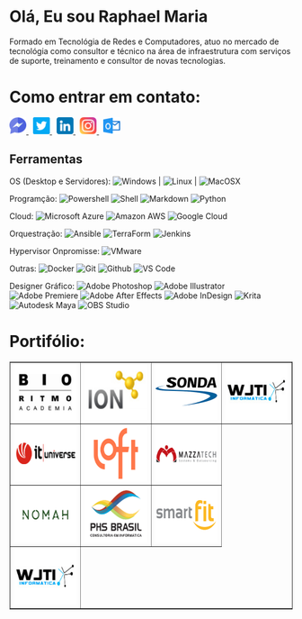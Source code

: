 
# Olá, Eu sou Raphael Maria
  
Formado em Tecnológia de Redes e Computadores, atuo no mercado de tecnológia como consultor e técnico na área de infraestrutura com serviços de suporte, treinamento e consultor de novas tecnologias.
   
# Como entrar em contato:
 <a href="https://www.facebook.com/fawgamer" rel="nofollow noreferrer">
      <img src="https://github.com/raphaelmaria/raphaelmaria/blob/main/Social_Media/facebook.png" alt="facebook" height="30" width="30">
 </a> &nbsp; 
 <a href="https://twitter.com/RaphaelOMaria" rel="nofollow noreferrer">
        <img src="https://github.com/raphaelmaria/raphaelmaria/blob/main/Social_Media/twitter.png" alt="twitter" height="30" width="30">
 </a> &nbsp;
 <a href="https://www.linkedin.com/in/raphaelaomaria/" rel="nofollow noreferrer">
        <img src="https://github.com/raphaelmaria/raphaelmaria/blob/main/Social_Media/linkedin.png" alt="linkedin" height="30" width="30">
</a> &nbsp;
<a href="https://www.instagram.com/raphaelomaria/" rel="nofollow noreferrer">
        <img src="https://github.com/raphaelmaria/raphaelmaria/blob/main/Social_Media/instagram.png" alt="instagram" height="30" width="30">
</a> &nbsp;
<a href="malito:raphael.maria@outlook.com" rel="nofollow noreferrer">
        <img src="https://github.com/raphaelmaria/raphaelmaria/blob/main/Social_Media/outlook.png" alt="mail" height="30" width="30">
</a>
  
## Ferramentas
OS (Desktop e Servidores): ![Windows](https://api.iconify.design/logos:microsoft-windows.svg?color=currentColor) | ![Linux](https://api.iconify.design/logos:linux-tux.svg?color=currentColor) | ![MacOSX](https://api.iconify.design/logos:macosx.svg?color=currentColor)

Programção: ![Powershell](https://api.iconify.design/vscode-icons:file-type-powershell.svg?color=currentColor) ![Shell](https://api.iconify.design/cib:shell.svg?color=currentColor)  ![Markdown](https://api.iconify.design/cib:markdown.svg?color=currentColor) ![Python](https://api.iconify.design/vscode-icons:file-type-python.svg?color=currentColor)

Cloud: ![Microsoft Azure](https://api.iconify.design/logos:azure.svg?color=currentColor) ![Amazon AWS](https://api.iconify.design/logos:aws.svg?color=currentColor) ![Google Cloud](https://api.iconify.design/vscode-icons:folder-type-gcp.svg?color=currentColor)

Orquestração: ![Ansible](https://api.iconify.design/simple-icons:ansible.svg?color=currentColor) ![TerraForm](https://api.iconify.design/logos:terraform.svg?color=currentColor) ![Jenkins](https://api.iconify.design/vscode-icons:file-type-jenkins.svg?color=currentColor)

Hypervisor Onpromisse: ![VMware](https://api.iconify.design/file-icons:vmware.svg?color=currentColor)

Outras:
![Docker](https://api.iconify.design/logos:docker.svg?color=currentColor) ![Git](https://api.iconify.design/ph:gitlab-logo-simple-fill.svg?color=currentColor) ![Github](https://api.iconify.design/mdi:github.svg?color=currentColor) ![VS Code](https://api.iconify.design/file-icons:vscode.svg?color=currentColor)

Designer Gráfico:
![Adobe Photoshop](https://api.iconify.design/simple-icons:adobephotoshop.svg?color=currentColor) ![Adobe Illustrator](https://api.iconify.design/simple-icons:adobeillustrator.svg?color=currentColor) ![Adobe Premiere](https://api.iconify.design/simple-icons:adobepremierepro.svg?color=currentColor) ![Adobe After Effects](https://api.iconify.design/simple-icons:adobeaftereffects.svg?color=currentColor) ![Adobe InDesign](https://api.iconify.design/simple-icons:adobeindesign.svg?color=currentColor) ![Krita](https://api.iconify.design/simple-icons:krita.svg?color=currentColor) ![Autodesk Maya](https://api.iconify.design/vscode-icons:file-type-maya.svg?color=currentColor) ![OBS Studio](https://api.iconify.design/simple-icons:obsstudio.svg?color=currentColor)



  
  
# Portifólio:
<table border="1">
  <tr>
    <td><img src="https://github.com/raphaelmaria/raphaelmaria/blob/main/Empresa_Logos/BioRitmo.png" alt="bioritmo" height="100" width="140"></td>
    <td><img src="https://github.com/raphaelmaria/raphaelmaria/blob/main/Empresa_Logos/ION.png" alt="ion" height="100" width="140"></td>
    <td><img src="https://github.com/raphaelmaria/raphaelmaria/blob/main/Empresa_Logos/SondaIT.png" alt="sonda" height="100" width="140"></td>
     <td><img src="https://github.com/raphaelmaria/raphaelmaria/blob/main/Empresa_Logos/WJTI.png" alt="" height="100" width="140"></td>
  </tr>
  <tr>
    <td><img src="https://github.com/raphaelmaria/raphaelmaria/blob/main/Empresa_Logos/ITUniverse.png" alt="" height="100" width="140"></td>
    <td><img src="https://github.com/raphaelmaria/raphaelmaria/blob/main/Empresa_Logos/Loft.png" alt="" height="100" width="140"></td>
    <td><img src="https://github.com/raphaelmaria/raphaelmaria/blob/main/Empresa_Logos/Mazza.png" alt="" height="100" width="140"></td>
  </tr>
  <tr>
    <td><img src="https://github.com/raphaelmaria/raphaelmaria/blob/main/Empresa_Logos/Nomah.png" alt="" height="100" width="140"></td>
    <td><img src="https://github.com/raphaelmaria/raphaelmaria/blob/main/Empresa_Logos/PHS.png" alt="" height="100" width="140"></td>
    <td><img src="https://github.com/raphaelmaria/raphaelmaria/blob/main/Empresa_Logos/SmartFit.png" alt="" height="100" width="140"></td>
  </tr>
  <tr>
    <td><img src="https://github.com/raphaelmaria/raphaelmaria/blob/main/Empresa_Logos/WJTI.png" alt="" height="100" width="140"></td>
  </tr>
</table>

